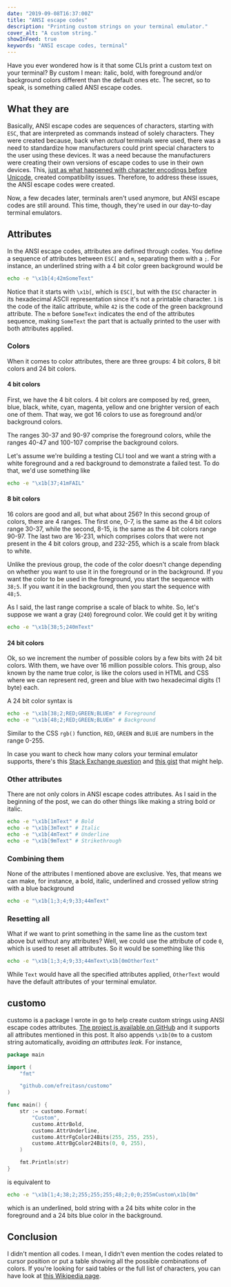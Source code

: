 ```yaml
---
date: "2019-09-08T16:37:00Z"
title: "ANSI escape codes"
description: "Printing custom strings on your terminal emulator."
cover_alt: "A custom string."
showInFeed: true
keywords: "ANSI escape codes, terminal"
---
```

Have you ever wondered how is it that some CLIs print a custom text on your terminal? By custom I mean: italic, bold, with foreground and/or background colors different than the default ones etc. The secret, so to speak, is something called ANSI escape codes.

## What they are
Basically, ANSI escape codes are sequences of characters, starting with `ESC`, that are interpreted as commands instead of solely characters. They were created because, back when *actual* terminals were used, there was a need to standardize how manufacturers could print special characters to the user using these devices. It was a need because the manufacturers were creating their own versions of escape codes to use in their own devices. This, [just as what happened with character encodings before Unicode](https://www.joelonsoftware.com/2003/10/08/the-absolute-minimum-every-software-developer-absolutely-positively-must-know-about-unicode-and-character-sets-no-excuses/), created compatibility issues. Therefore, to address these issues, the ANSI escape codes were created.

Now, a few decades later, terminals aren't used anymore, but ANSI escape codes are still around. This time, though, they're used in our day-to-day terminal emulators.

## Attributes
In the ANSI escape codes, attributes are defined through codes. You define a sequence of attributes between `ESC[` and `m`, separating them with a `;`. For instance, an underlined string with a 4 bit color green background would be

```bash
echo -e "\x1b[4;42mSomeText"
```

Notice that it starts with `\x1b[`, which is `ESC[`, but with the `ESC` character in its hexadecimal ASCII representation since it's not a printable character. `1` is the code of the italic attribute, while `42` is the code of the green background attribute. The `m` before `SomeText` indicates the end of the attributes sequence, making `SomeText` the part that is actually printed to the user with both attributes applied.

### Colors
When it comes to color attributes, there are three groups: 4 bit colors, 8 bit colors and 24 bit colors.

#### 4 bit colors
First, we have the 4 bit colors. 4 bit colors are composed by red, green, blue, black, white, cyan, magenta, yellow and one brighter version of each one of them. That way, we got 16 colors to use as foreground and/or background colors.

The ranges 30-37 and 90-97 comprise the foreground colors, while the ranges 40-47 and 100-107 comprise the background colors.

Let's assume we're building a testing CLI tool and we want a string with a white foreground and a red background to demonstrate a failed test. To do that, we'd use something like

```bash
echo -e "\x1b[37;41mFAIL"
```

#### 8 bit colors
16 colors are good and all, but what about 256? In this second group of colors, there are 4 ranges. The first one, 0-7, is the same as the 4 bit colors range 30-37, while the second, 8-15, is the same as the 4 bit colors range 90-97. The last two are 16-231, which comprises colors that were not present in the 4 bit colors group, and 232-255, which is a scale from black to white.

Unlike the previous group, the code of the color doesn't change depending on whether you want to use it in the foreground or in the background. If you want the color to be used in the foreground, you start the sequence with `38;5`. If you want it in the background, then you start the sequence with `48;5`.

As I said, the last range comprise a scale of black to white. So, let's suppose we want a gray (`240`) foreground color. We could get it by writing

```bash
echo -e "\x1b[38;5;240mText"
```

#### 24 bit colors
Ok, so we increment the number of possible colors by a few bits with 24 bit colors. With them, we have over 16 million possible colors. This group, also known by the name true color, is like the colors used in HTML and CSS where we can represent red, green and blue with two hexadecimal digits (1 byte) each.

A 24 bit color syntax is

```bash
echo -e "\x1b[38;2;RED;GREEN;BLUEm" # Foreground
echo -e "\x1b[48;2;RED;GREEN;BLUEm" # Background
```

Similar to the CSS `rgb()` function, `RED`, `GREEN` and `BLUE` are numbers in the range 0-255.

In case you want to check how many colors your terminal emulator supports, there's this [Stack Exchange question](https://unix.stackexchange.com/q/23763) and [this gist](https://gist.github.com/XVilka/8346728) that might help.

### Other attributes
There are not only colors in ANSI escape codes attributes. As I said in the beginning of the post, we can do other things like making a string bold or italic.

```bash
echo -e "\x1b[1mText" # Bold
echo -e "\x1b[3mText" # Italic
echo -e "\x1b[4mText" # Underline
echo -e "\x1b[9mText" # Strikethrough
```

### Combining them
None of the attributes I mentioned above are exclusive. Yes, that means we can make, for instance, a bold, italic, underlined and crossed yellow string with a blue background

```bash
echo -e "\x1b[1;3;4;9;33;44mText"
```

### Resetting all
What if we want to print something in the same line as the custom text above but without any attributes? Well, we could use the attribute of code `0`, which is used to reset all attributes. So it would be something like this

```bash
echo -e "\x1b[1;3;4;9;33;44mText\x1b[0mOtherText"
```

While `Text` would have all the specified attributes applied, `OtherText` would have the default attributes of your terminal emulator.

## customo
customo is a package I wrote in go to help create custom strings using ANSI escape codes attributes. [The project is available on GitHub](https://github.com/efreitasn/customo) and it supports all attributes mentioned in this post. It also appends `\x1b[0m` to a custom string automatically, avoiding *an attributes leak*. For instance,

```go
package main

import (
	"fmt"

	"github.com/efreitasn/customo"
)

func main() {
	str := customo.Format(
		"Custom",
		customo.AttrBold,
		customo.AttrUnderline,
		customo.AttrFgColor24Bits(255, 255, 255),
		customo.AttrBgColor24Bits(0, 0, 255),
	)

	fmt.Println(str)
}
```

is equivalent to

```bash
echo -e "\x1b[1;4;38;2;255;255;255;48;2;0;0;255mCustom\x1b[0m"
```

which is an underlined, bold string with a 24 bits white color in the foreground and a 24 bits blue color in the background.

## Conclusion
I didn't mention all codes. I mean, I didn't even mention the codes related to cursor position or put a table showing all the possible combinations of colors. If you're looking for said tables or the full list of characters, you can have look at [this Wikipedia page](https://en.wikipedia.org/wiki/ANSI_escape_code).
